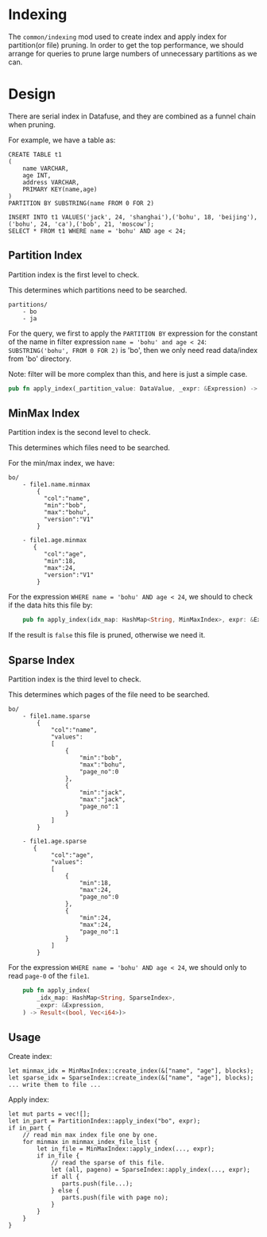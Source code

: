 # Indexing

The `common/indexing` mod used to create index and apply index for partition(or file) pruning.
In order to get the top performance, we should arrange for queries to prune large numbers of unnecessary partitions as we can.

# Design

There are serial index in Datafuse, and they are combined as a funnel chain when pruning.

For example, we have a table as:
```
CREATE TABLE t1
(
    name VARCHAR,
    age INT,
    address VARCHAR,
    PRIMARY KEY(name,age)
)
PARTITION BY SUBSTRING(name FROM 0 FOR 2)

INSERT INTO t1 VALUES('jack', 24, 'shanghai'),('bohu', 18, 'beijing'),('bohu', 24, 'ca'),('bob', 21, 'moscow');
SELECT * FROM t1 WHERE name = 'bohu' AND age < 24;
```

## Partition Index

Partition index is the first level to check.

This determines which partitions need to be searched.

```
partitions/
    - bo
    - ja
```

For the query, we first to apply the `PARTITION BY` expression for the constant of the name in filter expression `name = 'bohu' and age < 24`: 
`SUBSTRING('bohu', FROM 0 FOR 2)` is 'bo', then we only need read data/index from 'bo' directory.


Note: filter will be more complex than this, and here is just a simple case.
```rust
pub fn apply_index(_partition_value: DataValue, _expr: &Expression) -> Result<bool>
```


## MinMax Index

Partition index is the second level to check.

This determines which files need to be searched.

For the min/max index, we have:
```
bo/
    - file1.name.minmax
        {
          "col":"name",
          "min":"bob",
          "max":"bohu",
          "version":"V1"
        }
        
    - file1.age.minmax
       {
          "col":"age",
          "min":18,
          "max":24,
          "version":"V1"
        }
```

For the expression `WHERE name = 'bohu' AND age < 24`, we should to check if the data hits this file by:
```rust
    pub fn apply_index(idx_map: HashMap<String, MinMaxIndex>, expr: &Expression) -> Result<bool>
```

If the result is `false` this file is pruned, otherwise we need it.

## Sparse Index

Partition index is the third level to check.

This determines which pages of the file need to be searched.
```
bo/
    - file1.name.sparse
        {
            "col":"name",
            "values":
            [
                {
                    "min":"bob",
                    "max":"bohu",
                    "page_no":0
                },
                {
                    "min":"jack",
                    "max":"jack",
                    "page_no":1
                }
            ]
        }
        
    - file1.age.sparse
       {
            "col":"age",
            "values":
            [
                {
                    "min":18,
                    "max":24,
                    "page_no":0
                },
                {
                    "min":24,
                    "max":24,
                    "page_no":1
                }
            ]
        }
```
For the expression `WHERE name = 'bohu' AND age < 24`, we should only to read `page-0` of the `file1`.
```rust
    pub fn apply_index(
        _idx_map: HashMap<String, SparseIndex>,
        _expr: &Expression,
    ) -> Result<(bool, Vec<i64>)>
```

## Usage

Create index:
```
let minmax_idx = MinMaxIndex::create_index(&["name", "age"], blocks);
let sparse_idx = SparseIndex::create_index(&["name", "age"], blocks);
... write them to file ...
```

Apply index:
```
let mut parts = vec![];
let in_part = PartitionIndex::apply_index("bo", expr);
if in_part {
    // read min max index file one by one.
    for minmax in minmax_index_file_list {
        let in_file = MinMaxIndex::apply_index(..., expr);
        if in_file {
            // read the sparse of this file.
            let (all, pageno) = SparseIndex::apply_index(..., expr);
            if all {
               parts.push(file...);
            } else {
               parts.push(file with page no);
            }
        }
    }
}
```
